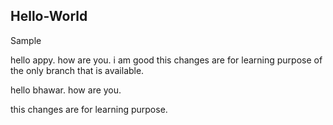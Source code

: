 ## Hello-World
Sample

hello appy. how are you.
i am good
this changes are for learning purpose of the only branch that is available.

hello bhawar. how are you.

this changes are for learning purpose.



